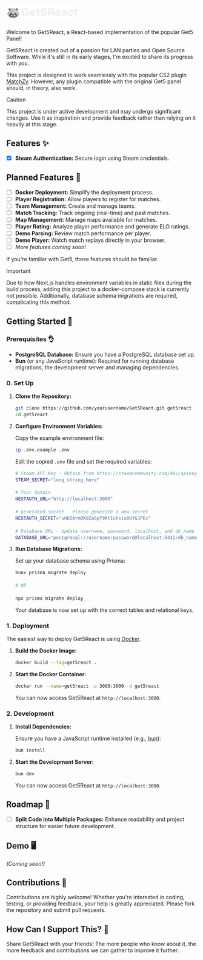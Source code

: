 <h1><img src="gh/logo_text.png"></h1>

Welcome to Get5React, a React-based implementation of the popular Get5 Panel!

Get5React is created out of a passion for LAN parties and Open Source Software. While it's still in its early stages, I'm excited to share its progress with you.

This project is designed to work seamlessly with the popular CS2 plugin [MatchZy](https://github.com/shobhit-pathak/MatchZy). However, any plugin compatible with the original Get5 panel should, in theory, also work.

> [!CAUTION]
> This project is under active development and may undergo significant changes. Use it as inspiration and provide feedback rather than relying on it heavily at this stage.

## Features ✨

- [x] **Steam Authentication:** Secure login using Steam credentials.

## Planned Features 🚀

- [ ] **Docker Deployment:** Simplify the deployment process.
- [ ] **Player Registration:** Allow players to register for matches.
- [ ] **Team Management:** Create and manage teams.
- [ ] **Match Tracking:** Track ongoing (real-time) and past matches.
- [ ] **Map Management:** Manage maps available for matches.
- [ ] **Player Rating:** Analyze player performance and generate ELO ratings.
- [ ] **Demo Parsing:** Review match performance per player.
- [ ] **Demo Player:** Watch match replays directly in your browser.
- [ ] _More features coming soon!_

If you're familiar with Get5, these features should be familiar.

> [!IMPORTANT]
> Due to how Next.js handles environment variables in static files during the build process, adding this project to a docker-compose stack is currently not possible. Additionally, database schema migrations are required, complicating this method.

## Getting Started 👟

### Prerequisites 👌

- **PostgreSQL Database:** Ensure you have a PostgreSQL database set up.
- **Bun** (or any JavaScript runtime): Required for running database migrations, the development server and managing dependencies.

### 0. Set Up

1. **Clone the Repository:**

   ```sh
   git clone https://github.com/yourusername/Get5React.git get5react
   cd get5react
   ```

2. **Configure Environment Variables:**

   Copy the example environment file:

   ```sh
   cp .env.example .env
   ```

   Edit the copied `.env` file and set the required variables:

   ```sh
   # Steam API Key - Obtain from https://steamcommunity.com/dev/apikey
   STEAM_SECRET="long_string_here"

   # Your domain
   NEXTAUTH_URL="http://localhost:3000"

   # Generated secret - Please generate a new secret
   NEXTAUTH_SECRET="uHUIArmOK0Za6pY9KtIuhsiu0UYGJPEc"

   # Database URL - Update username, password, localhost, and db_name
   DATABASE_URL="postgresql://username:password@localhost:5432/db_name?schema=public"
   ```

3. **Run Database Migrations:**

   Set up your database schema using Prisma:

   ```sh
   bunx prisma migrate deploy

   # OR

   npx prisma migrate deploy
   ```

   Your database is now set up with the correct tables and relational keys.

### 1. Deployment

The easiest way to deploy Get5React is using [Docker](https://www.docker.com/).

1. **Build the Docker Image:**

   ```sh
   docker build --tag=get5react .
   ```

2. **Start the Docker Container:**

   ```sh
   docker run --name=get5react -p 3000:3000 -d get5react
   ```

   You can now access Get5React at `http://localhost:3000`.

### 2. Development

1. **Install Dependencies:**

   Ensure you have a JavaScript runtime installed (e.g., [bun](https://bun.sh/)):

   ```sh
   bun install
   ```

2. **Start the Development Server:**

   ```sh
   bun dev
   ```

   You can now access Get5React at `http://localhost:3000`.

## Roadmap 🚙

- [ ] **Split Code into Multiple Packages:** Enhance readability and project structure for easier future development.

## Demo 🖥️

_(Coming soon!)_

## Contributions 🤝

Contributions are highly welcome! Whether you're interested in coding, testing, or providing feedback, your help is greatly appreciated. Please fork the repository and submit pull requests.

## How Can I Support This? 🌟

Share Get5React with your friends! The more people who know about it, the more feedback and contributions we can gather to improve it further.
